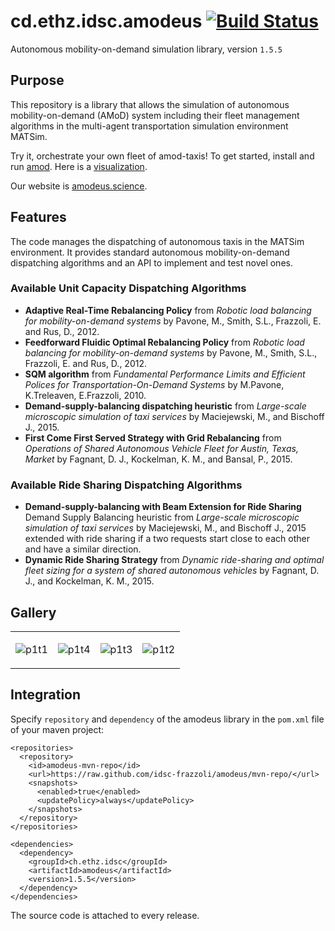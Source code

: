 # cd.ethz.idsc.amodeus <a href="https://travis-ci.org/idsc-frazzoli/amodeus"><img src="https://travis-ci.org/idsc-frazzoli/amodeus.svg?branch=master" alt="Build Status"></a>

Autonomous mobility-on-demand simulation library, version `1.5.5`

## Purpose

This repository is a library that allows the simulation of autonomous mobility-on-demand (AMoD) system including their fleet management algorithms in the multi-agent transportation simulation environment MATSim.

Try it, orchestrate your own fleet of amod-taxis!
To get started, install and run [amod](https://github.com/idsc-frazzoli/amod).
Here is a [visualization](https://www.youtube.com/watch?v=QkFtIQQSHto).

Our website is [amodeus.science](https://www.amodeus.science/).

## Features

The code manages the dispatching of autonomous taxis in the MATSim environment.
It provides standard autonomous mobility-on-demand dispatching algorithms and an API to implement and test novel ones.

### Available Unit Capacity Dispatching Algorithms

* **Adaptive Real-Time Rebalancing Policy** from *Robotic load balancing for mobility-on-demand systems* by Pavone, M., Smith, S.L., Frazzoli, E. and Rus, D., 2012.
* **Feedforward Fluidic Optimal Rebalancing Policy** from *Robotic load balancing for mobility-on-demand systems* by Pavone, M., Smith, S.L., Frazzoli, E. and Rus, D., 2012.
* **SQM algorithm** from *Fundamental Performance Limits and Efficient Polices for Transportation-On-Demand Systems* by M.Pavone, K.Treleaven, E.Frazzoli, 2010.
* **Demand-supply-balancing dispatching heuristic** from *Large-scale microscopic simulation of taxi services* by Maciejewski, M., and Bischoff J., 2015.
* **First Come First Served Strategy with Grid Rebalancing** from *Operations of Shared Autonomous Vehicle
Fleet for Austin, Texas, Market* by Fagnant, D. J., Kockelman, K. M., and Bansal, P., 2015.

### Available Ride Sharing Dispatching Algorithms
* **Demand-supply-balancing with Beam Extension for Ride Sharing** Demand Supply Balancing heuristic from *Large-scale microscopic simulation of taxi services* by Maciejewski, M., and Bischoff J., 2015 extended with ride sharing if a two requests start close to each other and have a similar direction.
* **Dynamic Ride Sharing Strategy** from *Dynamic ride-sharing and optimal fleet sizing for a system of shared autonomous vehicles* by Fagnant, D. J., and Kockelman, K. M., 2015.

## Gallery

<table><tr>
<td>

![p1t1](https://user-images.githubusercontent.com/4012178/38852194-23c0b602-4219-11e8-90af-ce5c589ddf47.png)

<td>

![p1t4](https://user-images.githubusercontent.com/4012178/38852209-30616834-4219-11e8-81db-41fe71f7599e.png)

<td>

![p1t3](https://user-images.githubusercontent.com/4012178/38852252-4f4d178e-4219-11e8-9634-434200922ed0.png)

<td>

![p1t2](https://user-images.githubusercontent.com/4012178/38852212-3200c8d8-4219-11e8-9dad-eb0aa33e1357.png)

</tr></table>

## Integration

Specify `repository` and `dependency` of the amodeus library in the `pom.xml` file of your maven project:

    <repositories>
      <repository>
        <id>amodeus-mvn-repo</id>
        <url>https://raw.github.com/idsc-frazzoli/amodeus/mvn-repo/</url>
        <snapshots>
          <enabled>true</enabled>
          <updatePolicy>always</updatePolicy>
        </snapshots>
      </repository>
    </repositories>
    
    <dependencies>
      <dependency>
        <groupId>ch.ethz.idsc</groupId>
        <artifactId>amodeus</artifactId>
        <version>1.5.5</version>
      </dependency>
    </dependencies>

The source code is attached to every release.
